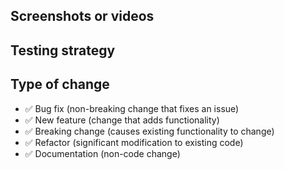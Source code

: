 [NOTE]: # ( Describe your changes in detail, why is this change required? )
[NOTE]: # ( Explain large or complex code modifications. )
[NOTE]: # ( If it fixes an open issue, please add "Fixes #XXX". )


## Screenshots or videos
[NOTE]: # ( Use if available. )
[NOTE]: # ( Do not include screenshots of your actual database credentials! )


## Testing strategy
[NOTE]: # ( Please describe in detail how you tested your changes. )
[TIP]:  # ( Also describe how to test the changes manually. )


## Type of change
[NOTE]: # ( Please remove all lines which don't apply. )
- ✅ Bug fix (non-breaking change that fixes an issue)
- ✅ New feature (change that adds functionality)
- ✅ Breaking change (causes existing functionality to change)
- ✅ Refactor (significant modification to existing code)
- ✅ Documentation (non-code change)
